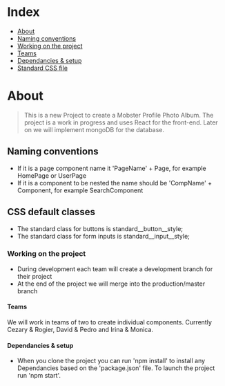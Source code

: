 # Index
- [About](#About)
- [Naming conventions](#Naming-conventions)
- [Working on the project](#Working-on-the-project)
- [Teams](#Teams)
- [Dependancies & setup](#Dependancies-&-setup)
- [Standard CSS file](#CSS-default-classes)


# About
>This is a new Project to create a Mobster Profile Photo Album. The project is a work in progress
>and uses React for the front-end. Later on we will implement mongoDB for the database.


## Naming conventions
- If it is a page component name it 'PageName' + Page, for example HomePage or UserPage
- If it is a component to be nested the name should be 'CompName' + Component, for example SearchComponent

## CSS default classes
- The standard class for buttons is standard__button__style;
- The standard class for form inputs is standard__input__style;

### Working on the project
- During development each team will create a development branch for their project
- At the end of the project we will merge into the production/master branch


#### Teams
We will work in teams of two to create individual components. Currently Cezary & Rogier,
David & Pedro and Irina & Monica.


#### Dependancies & setup
- When you clone the project you can run 'npm install' to install any Dependancies based on the 'package.json' file. To launch the project run 'npm start'.
